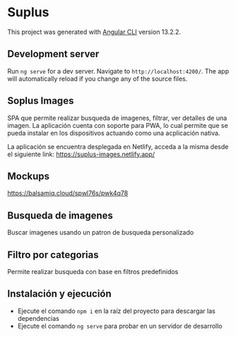 # Suplus

This project was generated with [Angular CLI](https://github.com/angular/angular-cli) version 13.2.2.

## Development server

Run `ng serve` for a dev server. Navigate to `http://localhost:4200/`. The app will automatically reload if you change any of the source files.

## Soplus Images

SPA que permite realizar busqueda de imagenes, filtrar, ver detalles de una imagen. La aplicación cuenta con soporte para PWA, lo cual permite que se pueda instalar en los dispositivos actuando como una acplicación nativa.

La aplicación se encuentra desplegada en Netlify, acceda a la misma desde el siguiente link: https://suplus-images.netlify.app/

## Mockups
https://balsamiq.cloud/spwl76s/pwk4q78
## Busqueda de imagenes

Buscar imagenes usando un patron de busqueda personalizado

## Filtro por categorias

Permite realizar busqueda con base en filtros predefinidos

## Instalación y ejecución

* Ejecute el comando `npm i` en la raíz del proyecto para descargar las dependencias
* Ejecute el comando `ng serve` para probar en un servidor de desarrollo
